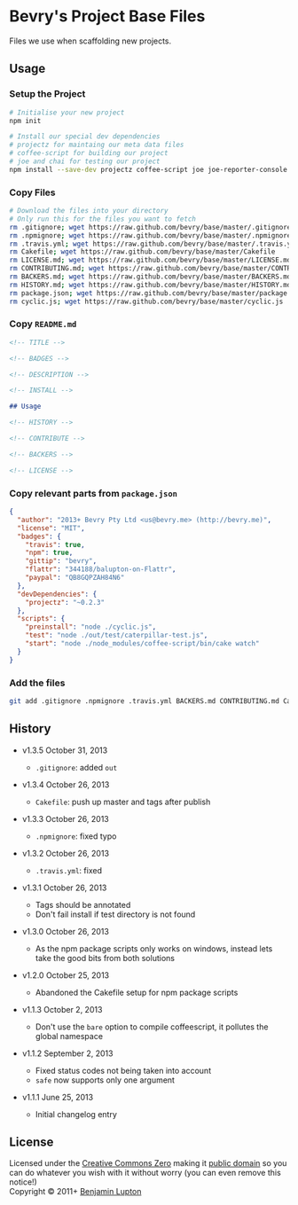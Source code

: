 # Bevry's Project Base Files
Files we use when scaffolding new projects.


## Usage

### Setup the Project

``` bash
# Initialise your new project
npm init

# Install our special dev dependencies
# projectz for maintaing our meta data files
# coffee-script for building our project
# joe and chai for testing our project
npm install --save-dev projectz coffee-script joe joe-reporter-console chai
```

### Copy Files

``` bash
# Download the files into your directory
# Only run this for the files you want to fetch
rm .gitignore; wget https://raw.github.com/bevry/base/master/.gitignore
rm .npmignore; wget https://raw.github.com/bevry/base/master/.npmignore
rm .travis.yml; wget https://raw.github.com/bevry/base/master/.travis.yml
rm Cakefile; wget https://raw.github.com/bevry/base/master/Cakefile
rm LICENSE.md; wget https://raw.github.com/bevry/base/master/LICENSE.md
rm CONTRIBUTING.md; wget https://raw.github.com/bevry/base/master/CONTRIBUTING.md
rm BACKERS.md; wget https://raw.github.com/bevry/base/master/BACKERS.md
rm HISTORY.md; wget https://raw.github.com/bevry/base/master/HISTORY.md
rm package.json; wget https://raw.github.com/bevry/base/master/package.json
rm cyclic.js; wget https://raw.github.com/bevry/base/master/cyclic.js
```

### Copy `README.md`

``` markdown
<!-- TITLE -->

<!-- BADGES -->

<!-- DESCRIPTION -->

<!-- INSTALL -->

## Usage

<!-- HISTORY -->

<!-- CONTRIBUTE -->

<!-- BACKERS -->

<!-- LICENSE -->
```

### Copy relevant parts from `package.json`

``` json
{
  "author": "2013+ Bevry Pty Ltd <us@bevry.me> (http://bevry.me)",
  "license": "MIT",
  "badges": {
    "travis": true,
    "npm": true,
    "gittip": "bevry",
    "flattr": "344188/balupton-on-Flattr",
    "paypal": "QB8GQPZAH84N6"
  },
  "devDependencies": {
    "projectz": "~0.2.3"
  },
  "scripts": {
    "preinstall": "node ./cyclic.js",
    "test": "node ./out/test/caterpillar-test.js",
    "start": "node ./node_modules/coffee-script/bin/cake watch"
  }
}
```

### Add the files

``` bash
git add .gitignore .npmignore .travis.yml BACKERS.md CONTRIBUTING.md Cakefile HISTORY.md LICENSE.md README.md out/ package.json src/
```


## History

- v1.3.5 October 31, 2013
  - `.gitignore`: added `out`

- v1.3.4 October 26, 2013
  - `Cakefile`: push up master and tags after publish

- v1.3.3 October 26, 2013
  - `.npmignore`: fixed typo

- v1.3.2 October 26, 2013
  - `.travis.yml`: fixed

- v1.3.1 October 26, 2013
  - Tags should be annotated
  - Don't fail install if test directory is not found

- v1.3.0 October 26, 2013
  - As the npm package scripts only works on windows, instead lets take the good bits from both solutions

- v1.2.0 October 25, 2013
  - Abandoned the Cakefile setup for npm package scripts

- v1.1.3 October 2, 2013
  - Don't use the `bare` option to compile coffeescript, it pollutes the global namespace

- v1.1.2 September 2, 2013
  - Fixed status codes not being taken into account
  - `safe` now supports only one argument

- v1.1.1 June 25, 2013
  - Initial changelog entry


## License
Licensed under the [Creative Commons Zero](http://creativecommons.org/publicdomain/zero/1.0/) making it [public domain](https://en.wikipedia.org/wiki/Public_domain) so you can do whatever you wish with it without worry (you can even remove this notice!)
<br/>Copyright &copy; 2011+ [Benjamin Lupton](http://balupton.com)
